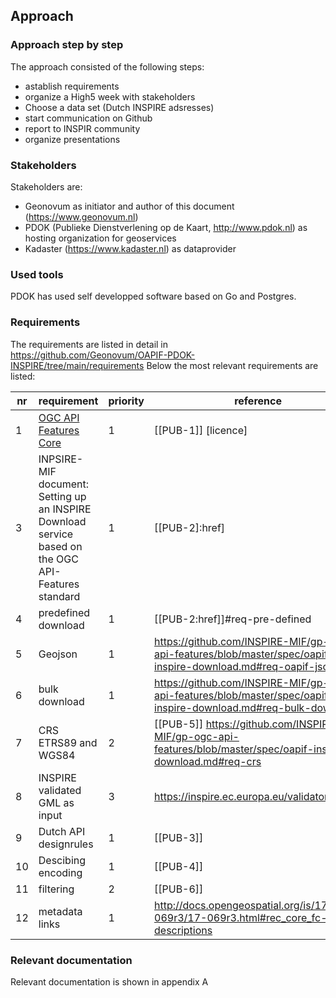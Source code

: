 ## Approach

### Approach step by step

The approach consisted of the following steps:

- astablish requirements
- organize a High5 week with stakeholders
- Choose a data set (Dutch INSPIRE adsresses)
- start communication on Github 
- report to INSPIR community
- organize presentations

###	Stakeholders

Stakeholders are:
- Geonovum as initiator and author of this document (https://www.geonovum.nl)
- PDOK (Publieke Dienstverlening op de Kaart, http://www.pdok.nl) as hosting organization for geoservices
- Kadaster (https://www.kadaster.nl) as dataprovider

### Used tools

PDOK has used self developped software based on Go and Postgres.

###	Requirements

The requirements are listed in detail in https://github.com/Geonovum/OAPIF-PDOK-INSPIRE/tree/main/requirements
Below the most relevant requirements are listed:

| nr | requirement | priority | reference | 
|----|---------|---------|------------------| 
|  1 | [OGC API Features Core](https://docs.opengeospatial.org/is/17-069r3/17-069r3.html)      |    1     | [[PUB-1]] [licence] |
|  3 | INPSIRE-MIF document: Setting up an INSPIRE Download service based on the OGC API-Features standard      |   1      | [[PUB-2]:href] |
|  4 | predefined download        |    1     | [[PUB-2:href]]#req-pre-defined |
|  5 | Geojson        |    1     | https://github.com/INSPIRE-MIF/gp-ogc-api-features/blob/master/spec/oapif-inspire-download.md#req-oapif-json                 |
|  6 | bulk download        |    1     | https://github.com/INSPIRE-MIF/gp-ogc-api-features/blob/master/spec/oapif-inspire-download.md#req-bulk-download                 |
|  7 | CRS ETRS89 and WGS84       |    2     | [[PUB-5]]  https://github.com/INSPIRE-MIF/gp-ogc-api-features/blob/master/spec/oapif-inspire-download.md#req-crs                 |
|  8 | INSPIRE validated GML as input       |    3     | https://inspire.ec.europa.eu/validator/about/               |
|  9 | Dutch API designrules        |    1     | [[PUB-3]]  |
|  10 | Descibing encoding        |    1     | [[PUB-4]]   |
|  11 | filtering        |    2     | [[PUB-6]] |
|  12 | metadata links        |    1     | http://docs.opengeospatial.org/is/17-069r3/17-069r3.html#rec_core_fc-md-descriptions                |


###	Relevant documentation 

Relevant documentation is shown in appendix A


